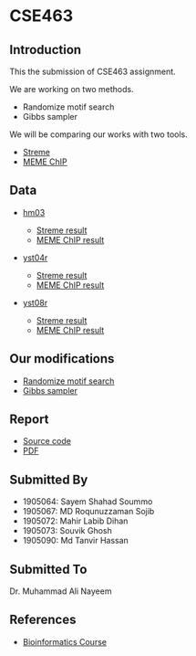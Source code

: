 # CSE463

## Introduction

This the submission of CSE463 assignment.

We are working on two methods.

- Randomize motif search
- Gibbs sampler

We will be comparing our works with two tools.

- [Streme](https://meme-suite.org/meme/tools/streme)
- [MEME ChIP](https://meme-suite.org/meme/tools/meme-chip)

## Data

- [hm03](/Data/hm03.fasta)

    - [Streme result](https://meme-suite.org/meme/info/status?service=STREME&id=appSTREME_5.5.517103595893261993128813)
    - [MEME ChIP result](https://meme-suite.org/meme/info/status?service=MEMECHIP&id=appMEMECHIP_5.5.51710359685849-769337209) 

- [yst04r](/Data/yst04r.fasta)

    - [Streme result](https://meme-suite.org/meme/info/status?service=STREME&id=appSTREME_5.5.51710359425423-1578000902) 
    - [MEME ChIP result](https://meme-suite.org/meme/info/status?service=MEMECHIP&id=appMEMECHIP_5.5.517103598703771509619947) 

- [yst08r](/Data/yst08r.fasta)

    - [Streme result](https://meme-suite.org/meme/info/status?service=STREME&id=appSTREME_5.5.517103592150211679910079)
    - [MEME ChIP result](https://meme-suite.org/meme/info/status?service=MEMECHIP&id=appMEMECHIP_5.5.51710359768688445339695) 

## Our modifications

- [Randomize motif search](/Codes/randomized_motif_search.py)
- [Gibbs sampler](/Codes/gibbs_sampler.py)

## Report

 - [Source code](https://www.overleaf.com/read/pgckdbwccrss#a7a78c)
 - [PDF]()

## Submitted By

- 1905064: Sayem Shahad Soummo
- 1905067: MD Roqunuzzaman Sojib
- 1905072: Mahir Labib Dihan
- 1905073: Souvik Ghosh
- 1905090: Md Tanvir Hassan 

## Submitted To

Dr. Muhammad Ali Nayeem

## References

- [Bioinformatics Course](https://abhinavmanc.medium.com/python-code-for-the-beginner-bioinformatics-course-part-1-501e0f8df3f0)